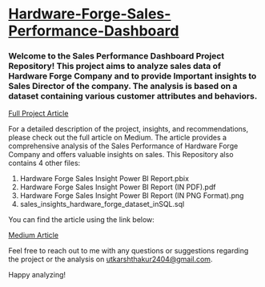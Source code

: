 # [Hardware-Forge-Sales-Performance-Dashboard](https://medium.com/@utkarshthakur2404/hardware-forge-sales-performance-dashboard-147821c103bf)
### Welcome to the Sales Performance Dashboard Project Repository! This project aims to analyze sales data of Hardware Forge Company and to provide Important insights to Sales Director of the company. The analysis is based on a dataset containing various customer attributes and behaviors.

[Full Project Article](https://medium.com/@utkarshthakur2404/hardware-forge-sales-performance-dashboard-147821c103bf)

For a detailed description of the project, insights, and recommendations, please check out the full article on Medium. The article provides a comprehensive analysis of the Sales Performance of Hardware Forge Company and offers valuable insights on sales.
This Repository also contains 4 other files:
1. Hardware Forge Sales Insight Power BI Report.pbix
2. Hardware Forge Sales Insight Power BI Report (IN PDF).pdf
3. Hardware Forge Sales Insight Power BI Report (IN PNG Format).png
4. sales_insights_hardware_forge_dataset_inSQL.sql

You can find the article using the link below:

[Medium Article](https://medium.com/@utkarshthakur2404/hardware-forge-sales-performance-dashboard-147821c103bf)

Feel free to reach out to me with any questions or suggestions regarding the project or the analysis on utkarshthakur2404@gmail.com.

Happy analyzing!
